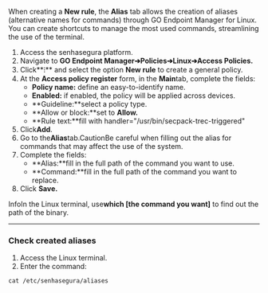 When creating a **New rule**, the **Alias** tab allows the creation of aliases (alternative names for commands) through GO Endpoint Manager for Linux. You can create shortcuts to manage the most used commands, streamlining the use of the terminal.

1. Access the senhasegura platform.
2. Navigate to **GO Endpoint Manager➔Policies➔Linux➔Access Policies.**
3. Click**⁝** and select the option **New rule** to create a general policy.
4. At the **Access policy register** form, in the **Main**tab, complete the fields:
	* **Policy name:** define an easy\-to\-identify name.
	* **Enabled:** if enabled, the policy will be applied across devices.
	* **Guideline:**select a policy type.
	* **Allow or block:**set to **Allow.**
	* **Rule text:**fill with handler\="/usr/bin/secpack\-trec\-triggered"
5. Click**Add**.
6. Go to the**Alias**tab.CautionBe careful when filling out the alias for commands that may affect the use of the system.
7. Complete the fields:
	* **Alias:**fill in the full path of the command you want to use.
	* **Command:**fill in the full path of the command you want to replace.
8. Click **Save.**

InfoIn the Linux terminal, use**which \[the command you want]** to find out the path of the binary.

---

### Check created aliases

1. Access the Linux terminal.
2. Enter the command:


```
cat /etc/senhasegura/aliases
```
